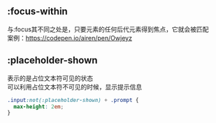 

## :focus-within
与:focus其不同之处是，只要元素的任何后代元素得到焦点，它就会被匹配  
案例：https://codepen.io/airen/pen/Owjeyz



## :placeholder-shown
表示的是占位文本符可见的状态  
可以利用占位文本符不可见的时候，显示提示信息
  ```css
.input:not(:placeholder-shown) + .prompt {
    max-height: 2em; 
}
  ```